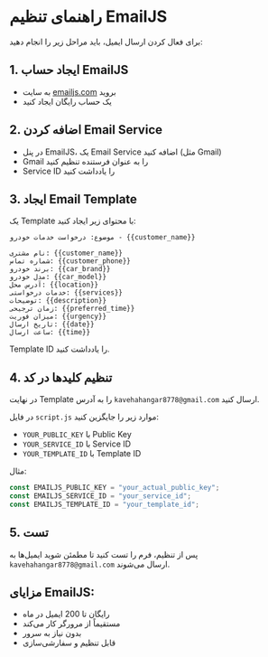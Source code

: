 
# راهنمای تنظیم EmailJS

برای فعال کردن ارسال ایمیل، باید مراحل زیر را انجام دهید:

## 1. ایجاد حساب EmailJS
- به سایت [emailjs.com](https://www.emailjs.com) بروید
- یک حساب رایگان ایجاد کنید

## 2. اضافه کردن Email Service
- در پنل EmailJS، یک Email Service اضافه کنید (مثل Gmail)
- Gmail را به عنوان فرستنده تنظیم کنید
- Service ID را یادداشت کنید

## 3. ایجاد Email Template
یک Template با محتوای زیر ایجاد کنید:

```
موضوع: درخواست خدمات خودرو - {{customer_name}}

نام مشتری: {{customer_name}}
شماره تماس: {{customer_phone}}
برند خودرو: {{car_brand}}
مدل خودرو: {{car_model}}
آدرس محل: {{location}}
خدمات درخواستی: {{services}}
توضیحات: {{description}}
زمان ترجیحی: {{preferred_time}}
میزان فوریت: {{urgency}}
تاریخ ارسال: {{date}}
ساعت ارسال: {{time}}
```

Template ID را یادداشت کنید.

## 4. تنظیم کلیدها در کد
در نهایت Template را به آدرس `kavehahangar8778@gmail.com` ارسال کنید.

در فایل `script.js` موارد زیر را جایگزین کنید:
- `YOUR_PUBLIC_KEY` با Public Key
- `YOUR_SERVICE_ID` با Service ID  
- `YOUR_TEMPLATE_ID` با Template ID

مثال:
```javascript
const EMAILJS_PUBLIC_KEY = "your_actual_public_key";
const EMAILJS_SERVICE_ID = "your_service_id";
const EMAILJS_TEMPLATE_ID = "your_template_id";
```

## 5. تست
پس از تنظیم، فرم را تست کنید تا مطمئن شوید ایمیل‌ها به `kavehahangar8778@gmail.com` ارسال می‌شوند.

## مزایای EmailJS:
- رایگان تا 200 ایمیل در ماه
- مستقیماً از مرورگر کار می‌کند
- بدون نیاز به سرور
- قابل تنظیم و سفارشی‌سازی
